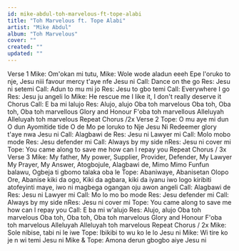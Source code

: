 ```yaml
---
id: mike-abdul-toh-marvelous-ft-tope-alabi
title: "Toh Marvelous ft. Tope Alabi"
artist: "Mike Abdul"
album: "Toh Marvelous"
cover: ""
created: ""
updated: ""
---
```


Verse 1
Mike: Om'okan mi tutu,
Mike: Wole wode aladun eeeh Epe l'oruko to nje, Jesu niii
favour mercy t'aye nfe Jesu ni
Call: Dance on the go
Res: Jesu ni setemi
Call: Adun to mu mi jo
Res: Jesu to gbo temi
Call: Everywhere I go
Res: Jesu ju angeli lo
Mike: He rescue me I like it, I don't really deserve it
Chorus
Call: E ba mi lalujo
Res: Alujo, alujo Oba toh marvelous
Oba toh, Oba toh, Oba toh marvellous
Glory and Honour F'oba toh marvellous
Alleluyah Alleluyah toh marvelous
Repeat Chorus /2x
Verse 2
Tope: O mu aye mi dun O dun
Ayomitide tide O de
Mo pe loruko to Nje Jesu Ni
Redeemer glory t'aye nwa Jesu ni
Call: Alagbawi de
Res: Jesu ni Lawyer mi
Call: Molo mobo mode
Res: Jesu defender mi
Call: Always by my side nRes: Jesu ni cover mi
Tope: You came along to save me how can l repay you
Repeat Chorus / 3x
Verse 3
Mike: My father, My power, Supplier, Provider, Defender, My Lawyer
My Prayer, My Answer, Atogbojule, Alagbawi de,
Mimo Mimo Funfun balawu, Ogbeja ti gbomo talaka oba le
Tope: Abaniwaye, Abanisetan Olopo Ore, Abanise kiki da ogo, Kiki da agbara, kiki da iyanu
iwo logo kiribiti atofeyinti maye, iwo ni magbega ogangan oju awon angeli
Call: Alagbawi de
Res: Jesu ni Lawyer mi
Call: Mo lo mo bo mode
Res: Jesu defender mi
Call: Always by my side nRes: Jesu ni cover mi
Tope: You came along to save me how can l repay you
Call: E ba mi w'alujo
Res: Alujo, alujo Oba toh marvelous
Oba toh, Oba toh, Oba toh marvelous
Glory and Honour F'oba toh marvelous
Alleluyah Alleluyah toh marvelous
Repeat Chorus / 2x
Mike: Sole nibise, tabi ni le iwe
Tope: Ibikibi to wu ko le lo Jesu ni
Mike: Wi tire ko je n wi temi Jesu ni
Mike & Tope: Amona derun gbogbo aiye Jesu ni